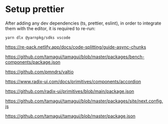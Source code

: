 # Setup prettier

After adding any dev dependencies (ts, prettier, eslint), in order to integrate them with the editor, it is required to re-run:

```
yarn dlx @yarnpkg/sdks vscode
```

https://re-pack.netlify.app/docs/code-splitting/guide-async-chunks

https://github.com/tamagui/tamagui/blob/master/packages/bench-components/package.json

https://github.com/pmndrs/valtio

https://www.radix-ui.com/docs/primitives/components/accordion

https://github.com/radix-ui/primitives/blob/main/package.json

https://github.com/tamagui/tamagui/blob/master/packages/site/next.config.js

https://github.com/tamagui/tamagui/blob/master/package.json
